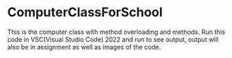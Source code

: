 # ComputerClassForSchool
This is the computer class with method overloading and methods.
Run this code in VSC(Visual Studio Code) 2022 and run to see output, output will also be in assignment as well as images of the code.
